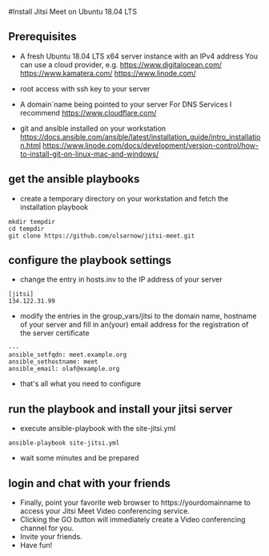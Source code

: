 #Install Jitsi Meet on Ubuntu 18.04 LTS

## Prerequisites
* A fresh Ubuntu 18.04 LTS x64 server instance with an IPv4 address
   You can use a cloud provider, e.g.
   https://www.digitalocean.com/
   https://www.kamatera.com/
   https://www.linode.com/

* root access with ssh key to your server
* A domain`name  being pointed to your server 
   For DNS Services I recommend https://www.cloudflare.com/
* git and ansible installed on your workstation
   https://docs.ansible.com/ansible/latest/installation_guide/intro_installation.html
   https://www.linode.com/docs/development/version-control/how-to-install-git-on-linux-mac-and-windows/

## get the ansible playbooks
* create a temporary directory on your workstation and fetch the installation playbook

```commandline
mkdir tempdir
cd tempdir
git clone https://github.com/olsarnow/jitsi-meet.git
```

## configure the playbook settings
* change the entry in hosts.inv to the IP address of your server

``` cat hosts.inv
[jitsi]
134.122.31.99
```

* modify the entries in the group_vars/jitsi to the domain name, hostname of your server and fill in an(your) email address for the registration of the server certificate

``` cat group_vars/jitsi
---
ansible_setfqdn: meet.example.org
ansible_sethostname: meet
ansible_email: olaf@example.org
```

* that's all what you need to configure

## run the playbook and install your jitsi server

* execute ansible-playbook with the site-jitsi.yml 

``` commandline
ansible-playbook site-jitsi.yml
```

* wait some minutes and be prepared

## login and chat with your friends

* Finally, point your favorite web browser to https://yourdomainname to access your Jitsi Meet Video conferencing service.
* Clicking the GO button will immediately create a Video conferencing channel for you.
* Invite your friends.
* Have fun!

